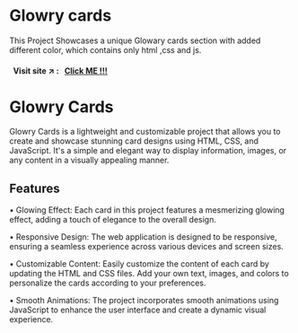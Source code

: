 # Glowry cards
This Project Showcases a unique Glowary cards section with added different color, which contains only html ,css and js.

#### &nbsp; Visit site :arrow_upper_right: : &nbsp; [Click ME !!!](https://kallangouda.github.io/Glowry-cards/)

# Glowry Cards

Glowry Cards is a lightweight and customizable project that allows you to create and showcase stunning card designs using HTML, CSS, and JavaScript. It's a simple and elegant way to display information, images, or any content in a visually appealing manner.

## Features

• Glowing Effect: Each card in this project features a mesmerizing glowing effect, adding a touch of elegance to the overall design.

• Responsive Design: The web application is designed to be responsive, ensuring a seamless experience across various devices and screen sizes.

• Customizable Content: Easily customize the content of each card by updating the HTML and CSS files. Add your own text, images, and colors to personalize the cards according to your preferences.

• Smooth Animations: The project incorporates smooth animations using JavaScript to enhance the user interface and create a dynamic visual experience.
